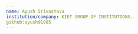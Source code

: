 ```yaml
---
name: Ayush Srivastava
institution/company: KIET GROUP OF INSTITUTIONS.
github:ayush91985
---
```

